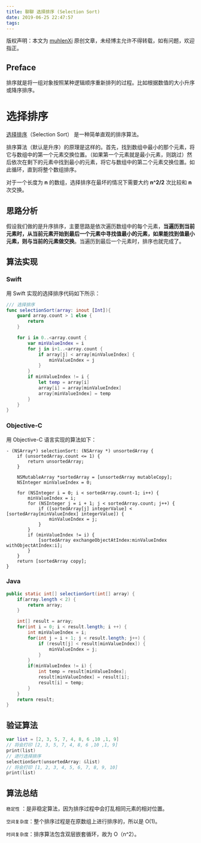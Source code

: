 ```yaml
---
title: 聊聊 选择排序 (Selection Sort)
date: 2019-06-25 22:47:57
tags:
---
```


版权声明：本文为 [muhlenXi](http://www.muhlenxi.com) 原创文章，未经博主允许不得转载，如有问题，欢迎指正。

## Preface

排序就是将一组对象按照某种逻辑顺序重新排列的过程。比如根据数值的大小升序或降序排序。

<!--more-->

# 选择排序

[选择排序](https://zh.wikipedia.org/wiki/%E9%80%89%E6%8B%A9%E6%8E%92%E5%BA%8F)（Selection Sort） 是一种简单直观的排序算法。

排序算法（默认是升序）的原理是这样的。首先，找到数组中最小的那个元素，将它与数组中的第一个元素交换位置。（如果第一个元素就是最小元素，则跳过）然后依次在剩下的元素中找到最小的元素，将它与数组中的第二个元素交换位置。如此循环，直到将整个数组排序。

对于一个长度为 **n** 的数组，选择排序在最坏的情况下需要大约  **n^2/2** 次比较和 **n** 次交换。

## 思路分析

假设我们做的是升序排序，主要思路是依次遍历数组中的每个元素，**当遍历到当前元素时，从当前元素开始到最后一个元素中寻找值最小的元素，如果能找到值最小元素，则与当前的元素做交换**。当遍历到最后一个元素时，排序也就完成了。

## 算法实现

### Swift

用 Swift 实现的选择排序代码如下所示：

```swift
/// 选择排序
func selectionSort(array: inout [Int]){
    guard array.count > 1 else {
        return
    }

    for i in 0..<array.count {
        var minValueIndex = i 
        for j in i+1..<array.count {
            if array[j] < array[minValueIndex] {
                minValueIndex = j
            }
        }
        if minValueIndex != i {
            let temp = array[i]
            array[i] = array[minValueIndex]
            array[minValueIndex] = temp
        }
    }
}
```

### Objective-C


用 Objective-C 语言实现的算法如下：

```objc
- (NSArray*) selectionSort: (NSArray *) unsortedArray {
    if (unsortedArray.count <= 1) {
        return unsortedArray;
    }
    
    NSMutableArray *sortedArray = [unsortedArray mutableCopy];
    NSInteger minValueIndex = 0;
    
    for (NSInteger i = 0; i < sortedArray.count-1; i++) {
        minValueIndex = i;
        for (NSInteger j = i + 1; j < sortedArray.count; j++) {
            if ([sortedArray[j] integerValue] < [sortedArray[minValueIndex] integerValue]) {
                minValueIndex = j;
            }
        }
        if (minValueIndex != i) {
            [sortedArray exchangeObjectAtIndex:minValueIndex withObjectAtIndex:i];
        }
    }
    return [sortedArray copy];
}
```

### Java

```java
public static int[] selectionSort(int[] array) {
    if(array.length < 2) {
        return array;
    }

    int[] result = array;
    for(int i = 0; i < result.length; i ++) {
        int minValueIndex = i;
        for(int j = i + 1; j < result.length; j++) {
            if (result[j] < result[minValueIndex]) {
                minValueIndex = j;
            }
        }
        if(minValueIndex != i) {
            int temp = result[minValueIndex];
            result[minValueIndex] = result[i];
            result[i] = temp;
        }
    }
    return result;
}
```

## 验证算法

```swift
var list = [2, 3, 5, 7, 4, 8, 6 ,10 ,1, 9]
// 将会打印 [2, 3, 5, 7, 4, 8, 6 ,10 ,1, 9]
print(list) 
// 进行选择排序
selectionSort(unsortedArray: &list)
// 将会打印 [1, 2, 3, 4, 5, 6, 7, 8, 9, 10]
print(list) 
```

## 算法总结

`稳定性` ：是非稳定算法，因为排序过程中会打乱相同元素的相对位置。

`空间复杂度`：整个排序过程是在原数组上进行排序的，所以是 O(1)。

`时间复杂度`：排序算法包含双层嵌套循环，故为 O（n^2）。